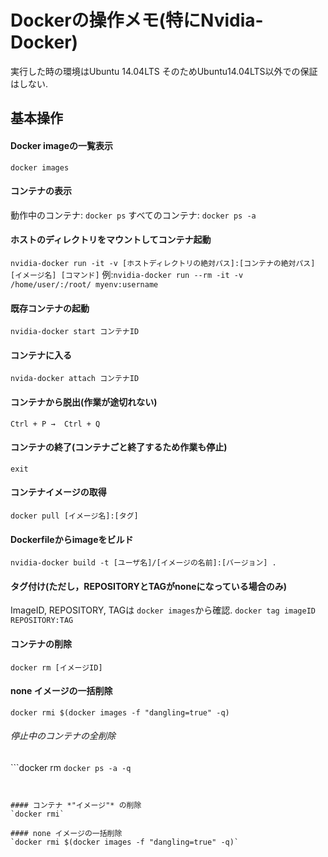 # Dockerの操作メモ(特にNvidia-Docker)
実行した時の環境はUbuntu 14.04LTS
そのためUbuntu14.04LTS以外での保証はしない.

## 基本操作

#### Docker imageの一覧表示
`docker images`


#### コンテナの表示
動作中のコンテナ: `docker ps`
すべてのコンテナ: `docker ps -a`


#### ホストのディレクトリをマウントしてコンテナ起動
`nvidia-docker run -it -v [ホストディレクトリの絶対パス]:[コンテナの絶対パス] [イメージ名] [コマンド]`
例:`nvidia-docker run --rm -it -v /home/user/:/root/ myenv:username`


#### 既存コンテナの起動
`nvidia-docker start コンテナID`

#### コンテナに入る
`nvida-docker attach コンテナID`

#### コンテナから脱出(作業が途切れない)
`Ctrl + P →  Ctrl + Q`

#### コンテナの終了(コンテナごと終了するため作業も停止)
`exit`


#### コンテナイメージの取得
`docker pull [イメージ名]:[タグ]`


#### Dockerfileからimageをビルド
`nvidia-docker build -t [ユーザ名]/[イメージの名前]:[バージョン] .`


#### タグ付け(ただし，REPOSITORYとTAGがnoneになっている場合のみ)
ImageID, REPOSITORY, TAGは `docker images`から確認.
`docker tag imageID REPOSITORY:TAG`



#### コンテナの削除
`docker rm [イメージID]`


#### none イメージの一括削除
`docker rmi $(docker images -f "dangling=true" -q)`

###### *停止中のコンテナの全削除*
```docker rm `docker ps -a -q`
```


#### コンテナ *"イメージ"* の削除
`docker rmi`

#### none イメージの一括削除
`docker rmi $(docker images -f "dangling=true" -q)`



